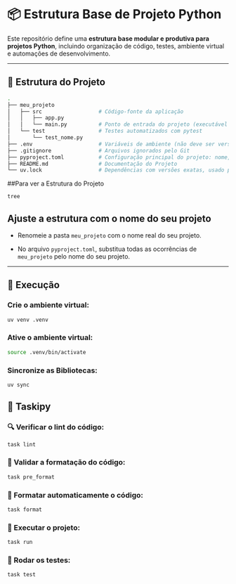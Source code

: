 # 📦 Estrutura Base de Projeto Python

Este repositório define uma **estrutura base modular e produtiva para projetos Python**, incluindo organização de código, testes, ambiente virtual e automações de desenvolvimento.

---

## 📁 Estrutura do Projeto

```bash
.
├── meu_projeto
│   ├── src                  # Código-fonte da aplicação
│   │   ├── app.py
│   │   └── main.py          # Ponto de entrada do projeto (executável com python -m)
│   └── test                 # Testes automatizados com pytest
│       └── test_nome.py
├── .env                     # Variáveis de ambiente (não deve ser versionado)
├── .gitignore               # Arquivos ignorados pelo Git
├── pyproject.toml           # Configuração principal do projeto: nome, versão, dependências e ferramentas
├── README.md                # Documentação do Projeto
└── uv.lock                  # Dependências com versões exatas, usado para reprodutibilidade com a ferramenta UV
```

##Para ver a Estrutura do Projeto

```bash
tree
```

## Ajuste a estrutura com o nome do seu projeto

- Renomeie a pasta `meu_projeto` com o nome real do seu projeto.

- No arquivo `pyproject.toml`, substitua todas as ocorrências de `meu_projeto` pelo nome do seu projeto.

---

## 🚀 Execução

### Crie o ambiente virtual:

```bash
uv venv .venv
```

### Ative o ambiente virtual:

```bash
source .venv/bin/activate
```

### Sincronize as Bibliotecas:

```bash
uv sync
```

## 🤖 Taskipy

### 🔍 Verificar o lint do código:

```bash
task lint
```

### 🔎 Validar a formatação do código:

```bash
task pre_format
```

### 🧼 Formatar automaticamente o código:

```bash
task format
```

### 🚀 Executar o projeto:

```bash
task run
```

### 🧪 Rodar os testes:

```bash
task test
```
